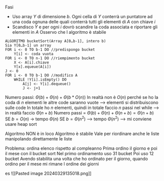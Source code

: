 Fasi
- Uso array $Y$ di dimensione $b$. Ogni cella di $Y$ conterrà un puntatore ad una coda ognuna delle quali conterrà tutti gli elementi di $A$ con chiave $i$
- Scandisco $Y$ e per ogni $i$ dovrò scandire la coda associata e riportare gli elementi in $A$
Osservo che l algoritmo è stabile

```
ALGORITMO bucketSort(Array A[0…b-1], intero b)
Sia Y[0…b-1] un array
FOR i <- 0 TO b-1 DO //predispongo bucket
	Y[i] <- coda vuota
FOR i <- 0 TO n-1 DO //riempimento bucket
	X <- A[i].chiave
	Y[x].equeue(A[i])
J <- 0
FOR i <- 0 TO b-1 DO //modifico A
	WHILE !Y[i].isEmpty() DO
		A[j] <- Y[i].dequeue()
		J <- j+1
```

Numero passi: $\Theta(b) + \Theta(n) + \Theta(b*O(n))$
In realtà non è $O(n)$ perché se ho la coda di $n$ elementi le altre code saranno vuote --> elementi si distribuiscono sulle code
In totale ho $n$ elementi, quindi in totale faccio $n$ passi nel while --> in realtà faccio $\Theta(n+b)$
Numero passi = $\Theta(b) + \Theta(n) + \Theta(n+b) = \Theta(n+b)$
SE $b=O(n)$ -> tempo $\Theta(n)$
SE $b=\Theta(n^2)$ --> tempo $\Theta(n^2)$ --> mi conviene usare heap sort

Algoritmo NON è in loco
Algoritmo è stabile
Vale per riordinare anche le liste manipolando direttamente le liste

Problema: ordina elenco rispetto al compleanno
Prima ordino il giorno e poi il mese con il bucket sort
Nel primo ordinamento uso 31 bucket
Poi uso 12 bucket
Avendo stabilita una volta che ho ordinato per il giorno, quando ordino per il mese mi rimane l ordine dei giorni

es
![[Pasted image 20240329135018.png]]